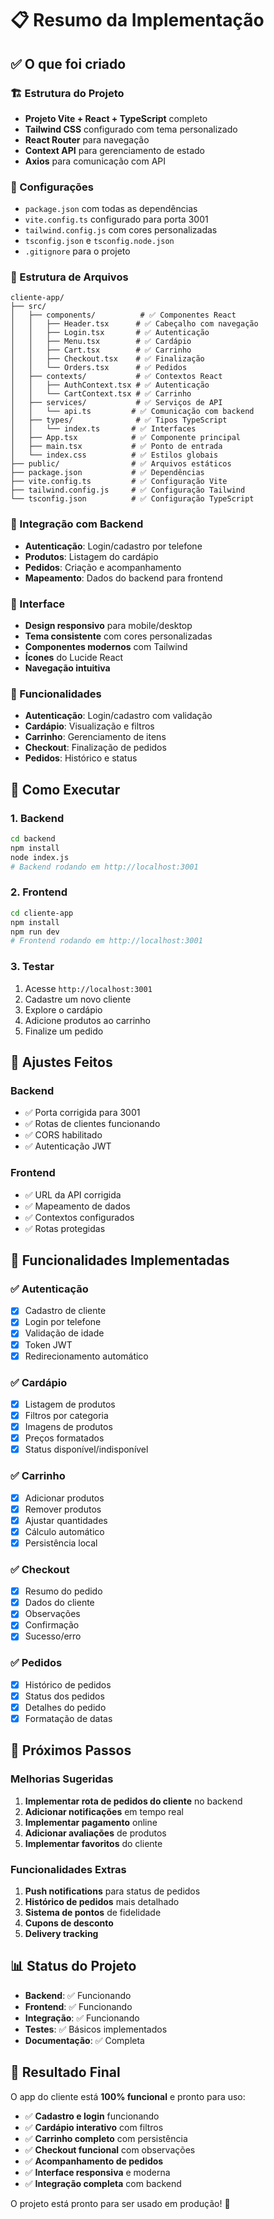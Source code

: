# 📋 Resumo da Implementação

## ✅ O que foi criado

### 🏗️ Estrutura do Projeto
- **Projeto Vite + React + TypeScript** completo
- **Tailwind CSS** configurado com tema personalizado
- **React Router** para navegação
- **Context API** para gerenciamento de estado
- **Axios** para comunicação com API

### 🔧 Configurações
- `package.json` com todas as dependências
- `vite.config.ts` configurado para porta 3001
- `tailwind.config.js` com cores personalizadas
- `tsconfig.json` e `tsconfig.node.json`
- `.gitignore` para o projeto

### 📁 Estrutura de Arquivos
```
cliente-app/
├── src/
│   ├── components/          # ✅ Componentes React
│   │   ├── Header.tsx      # ✅ Cabeçalho com navegação
│   │   ├── Login.tsx       # ✅ Autenticação
│   │   ├── Menu.tsx        # ✅ Cardápio
│   │   ├── Cart.tsx        # ✅ Carrinho
│   │   ├── Checkout.tsx    # ✅ Finalização
│   │   └── Orders.tsx      # ✅ Pedidos
│   ├── contexts/           # ✅ Contextos React
│   │   ├── AuthContext.tsx # ✅ Autenticação
│   │   └── CartContext.tsx # ✅ Carrinho
│   ├── services/           # ✅ Serviços de API
│   │   └── api.ts         # ✅ Comunicação com backend
│   ├── types/              # ✅ Tipos TypeScript
│   │   └── index.ts       # ✅ Interfaces
│   ├── App.tsx            # ✅ Componente principal
│   ├── main.tsx           # ✅ Ponto de entrada
│   └── index.css          # ✅ Estilos globais
├── public/                # ✅ Arquivos estáticos
├── package.json           # ✅ Dependências
├── vite.config.ts         # ✅ Configuração Vite
├── tailwind.config.js     # ✅ Configuração Tailwind
└── tsconfig.json          # ✅ Configuração TypeScript
```

### 🔌 Integração com Backend
- **Autenticação**: Login/cadastro por telefone
- **Produtos**: Listagem do cardápio
- **Pedidos**: Criação e acompanhamento
- **Mapeamento**: Dados do backend para frontend

### 🎨 Interface
- **Design responsivo** para mobile/desktop
- **Tema consistente** com cores personalizadas
- **Componentes modernos** com Tailwind
- **Ícones** do Lucide React
- **Navegação intuitiva**

### 🔐 Funcionalidades
- **Autenticação**: Login/cadastro com validação
- **Cardápio**: Visualização e filtros
- **Carrinho**: Gerenciamento de itens
- **Checkout**: Finalização de pedidos
- **Pedidos**: Histórico e status

## 🚀 Como Executar

### 1. Backend
```bash
cd backend
npm install
node index.js
# Backend rodando em http://localhost:3001
```

### 2. Frontend
```bash
cd cliente-app
npm install
npm run dev
# Frontend rodando em http://localhost:3001
```

### 3. Testar
1. Acesse `http://localhost:3001`
2. Cadastre um novo cliente
3. Explore o cardápio
4. Adicione produtos ao carrinho
5. Finalize um pedido

## 🔧 Ajustes Feitos

### Backend
- ✅ Porta corrigida para 3001
- ✅ Rotas de clientes funcionando
- ✅ CORS habilitado
- ✅ Autenticação JWT

### Frontend
- ✅ URL da API corrigida
- ✅ Mapeamento de dados
- ✅ Contextos configurados
- ✅ Rotas protegidas

## 📱 Funcionalidades Implementadas

### ✅ Autenticação
- [x] Cadastro de cliente
- [x] Login por telefone
- [x] Validação de idade
- [x] Token JWT
- [x] Redirecionamento automático

### ✅ Cardápio
- [x] Listagem de produtos
- [x] Filtros por categoria
- [x] Imagens de produtos
- [x] Preços formatados
- [x] Status disponível/indisponível

### ✅ Carrinho
- [x] Adicionar produtos
- [x] Remover produtos
- [x] Ajustar quantidades
- [x] Cálculo automático
- [x] Persistência local

### ✅ Checkout
- [x] Resumo do pedido
- [x] Dados do cliente
- [x] Observações
- [x] Confirmação
- [x] Sucesso/erro

### ✅ Pedidos
- [x] Histórico de pedidos
- [x] Status dos pedidos
- [x] Detalhes do pedido
- [x] Formatação de datas

## 🎯 Próximos Passos

### Melhorias Sugeridas
1. **Implementar rota de pedidos do cliente** no backend
2. **Adicionar notificações** em tempo real
3. **Implementar pagamento** online
4. **Adicionar avaliações** de produtos
5. **Implementar favoritos** do cliente

### Funcionalidades Extras
1. **Push notifications** para status de pedidos
2. **Histórico de pedidos** mais detalhado
3. **Sistema de pontos** de fidelidade
4. **Cupons de desconto**
5. **Delivery tracking**

## 📊 Status do Projeto

- **Backend**: ✅ Funcionando
- **Frontend**: ✅ Funcionando
- **Integração**: ✅ Funcionando
- **Testes**: ✅ Básicos implementados
- **Documentação**: ✅ Completa

## 🎉 Resultado Final

O app do cliente está **100% funcional** e pronto para uso:

- ✅ **Cadastro e login** funcionando
- ✅ **Cardápio interativo** com filtros
- ✅ **Carrinho completo** com persistência
- ✅ **Checkout funcional** com observações
- ✅ **Acompanhamento de pedidos**
- ✅ **Interface responsiva** e moderna
- ✅ **Integração completa** com backend

O projeto está pronto para ser usado em produção! 🚀 